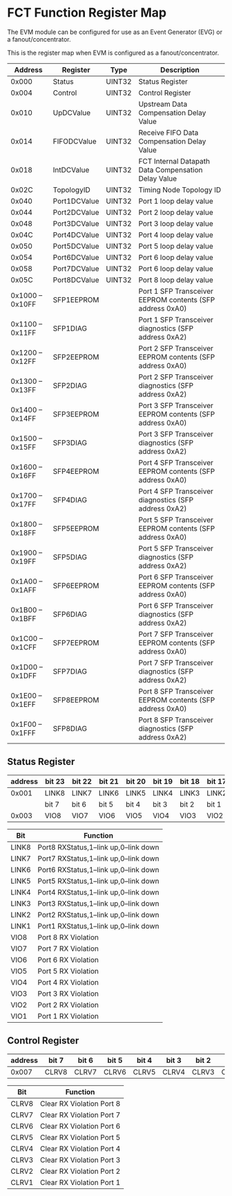 # FCT Function Register Map

The EVM module can be configured for use as an Event Generator (EVG) or a fanout/concentrator.

This is the register map when EVM is configured as a fanout/concentrator.

| Address | Register     | Type   |  Description |
| ------- | -----------  | ------ | ------------ |
| 0x000   | Status       | UINT32 | Status Register
| 0x004   | Control      | UINT32 | Control Register
| 0x010   | UpDCValue    | UINT32 | Upstream Data Compensation Delay Value
| 0x014   | FIFODCValue  | UINT32 | Receive FIFO Data Compensation Delay Value
| 0x018   | IntDCValue   | UINT32 | FCT Internal Datapath Data Compensation Delay Value
| 0x02C   | TopologyID   | UINT32 | Timing Node Topology ID
| 0x040   | Port1DCValue | UINT32 | Port 1 loop delay value
| 0x044   | Port2DCValue | UINT32 | Port 2 loop delay value
| 0x048   | Port3DCValue | UINT32 | Port 3 loop delay value
| 0x04C   | Port4DCValue | UINT32 | Port 4 loop delay value
| 0x050   | Port5DCValue | UINT32 | Port 5 loop delay value
| 0x054   | Port6DCValue | UINT32 | Port 6 loop delay value
| 0x058   | Port7DCValue | UINT32 | Port 6 loop delay value
| 0x05C   | Port8DCValue | UINT32 | Port 8 loop delay value
| 0x1000 – 0x10FF | SFP1EEPROM | | Port 1 SFP Transceiver EEPROM contents (SFP address 0xA0)
| 0x1100 – 0x11FF | SFP1DIAG   | | Port 1 SFP Transceiver diagnostics (SFP address 0xA2)
| 0x1200 – 0x12FF | SFP2EEPROM | | Port 2 SFP Transceiver EEPROM contents (SFP address 0xA0)
| 0x1300 – 0x13FF | SFP2DIAG   | | Port 2 SFP Transceiver diagnostics (SFP address 0xA2)
| 0x1400 – 0x14FF | SFP3EEPROM | | Port 3 SFP Transceiver EEPROM contents (SFP address 0xA0)
| 0x1500 – 0x15FF | SFP3DIAG   | | Port 3 SFP Transceiver diagnostics (SFP address 0xA2)
| 0x1600 – 0x16FF | SFP4EEPROM | | Port 4 SFP Transceiver EEPROM contents (SFP address 0xA0)
| 0x1700 – 0x17FF | SFP4DIAG   | | Port 4 SFP Transceiver diagnostics (SFP address 0xA2)
| 0x1800 – 0x18FF | SFP5EEPROM | | Port 5 SFP Transceiver EEPROM contents (SFP address 0xA0)
| 0x1900 – 0x19FF | SFP5DIAG   | | Port 5 SFP Transceiver diagnostics (SFP address 0xA2)
| 0x1A00 – 0x1AFF | SFP6EEPROM | | Port 6 SFP Transceiver EEPROM contents (SFP address 0xA0)
| 0x1B00 – 0x1BFF | SFP6DIAG   | | Port 6 SFP Transceiver diagnostics (SFP address 0xA2)
| 0x1C00 – 0x1CFF | SFP7EEPROM | | Port 7 SFP Transceiver EEPROM contents (SFP address 0xA0)
| 0x1D00 – 0x1DFF | SFP7DIAG   | | Port 7 SFP Transceiver diagnostics (SFP address 0xA2)
| 0x1E00 – 0x1EFF | SFP8EEPROM | | Port 8 SFP Transceiver EEPROM contents (SFP address 0xA0)
| 0x1F00 – 0x1FFF | SFP8DIAG   | | Port 8 SFP Transceiver diagnostics (SFP address 0xA2)

## Status Register


| address | bit 23 | bit 22 | bit 21 | bit 20 | bit 19 | bit 18 | bit 17 | bit 16 |
| ------- | ------ | ------ | ------ | ------ | ------ | ------ | ------ | ------ |
| 0x001   | LINK8  | LINK7  | LINK6  | LINK5  | LINK4  | LINK3  | LINK2  | LINK1  |
|         | bit 7 | bit 6 | bit 5 | bit 4 | bit 3 | bit 2 | bit 1 | bit 0 |
| 0x003   | VIO8  | VIO7  | VIO6  | VIO5  | VIO4  | VIO3  | VIO2  | VIO1 |

| Bit  | Function | 
| ---  | -------- |
| LINK8 | Port8 RXStatus,1–link up,0–link down | 
| LINK7 | Port7 RXStatus,1–link up,0–link down | 
| LINK6 | Port6 RXStatus,1–link up,0–link down | 
| LINK5 | Port5 RXStatus,1–link up,0–link down | 
| LINK4 | Port4 RXStatus,1–link up,0–link down | 
| LINK3 | Port3 RXStatus,1–link up,0–link down | 
| LINK2 | Port2 RXStatus,1–link up,0–link down | 
| LINK1 | Port1 RXStatus,1–link up,0–link down | 
| VIO8  | Port 8 RX Violation |
| VIO7  | Port 7 RX Violation |
| VIO6  | Port 6 RX Violation |
| VIO5  | Port 5 RX Violation |
| VIO4  | Port 4 RX Violation |
| VIO3  | Port 3 RX Violation |
| VIO2  | Port 2 RX Violation |
| VIO1  | Port 1 RX Violation |

## Control Register

| address | bit 7 | bit 6 | bit 5 | bit 4 | bit 3 | bit 2 | bit 1 | bit 0 |
| ------- | ----- | ----- | ----- | ----- | ----- | ----- | ----- | ----- |
| 0x007   | CLRV8 | CLRV7 | CLRV6 | CLRV5 | CLRV4 | CLRV3 | CLRV2 | CLRV1 |


| Bit   | Function |
| ----- | -------- |  
| CLRV8 | Clear RX Violation Port 8 |
| CLRV7 | Clear RX Violation Port 7 |
| CLRV6 | Clear RX Violation Port 6 |
| CLRV5 | Clear RX Violation Port 5 |
| CLRV4 | Clear RX Violation Port 4 |
| CLRV3 | Clear RX Violation Port 3 |
| CLRV2 | Clear RX Violation Port 2 |
| CLRV1 | Clear RX Violation Port 1 |


 
 
 
 
 
 
 
